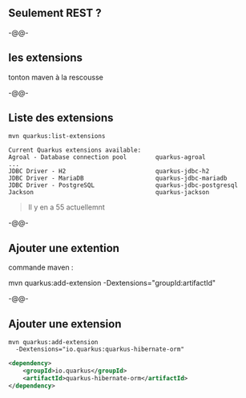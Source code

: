 ## Seulement REST ?

-@@-

## les extensions

tonton maven à la rescousse

-@@-

## Liste des extensions

```shell
mvn quarkus:list-extensions
```
```
Current Quarkus extensions available:
Agroal - Database connection pool        quarkus-agroal
...
JDBC Driver - H2                         quarkus-jdbc-h2
JDBC Driver - MariaDB                    quarkus-jdbc-mariadb
JDBC Driver - PostgreSQL                 quarkus-jdbc-postgresql
Jackson                                  quarkus-jackson
```
<!-- .element class="fragment" -->

> Il y en a 55 actuellemnt<!-- .element class="fragment" -->

-@@-

## Ajouter une extention

commande maven : 

mvn quarkus:add-extension
-Dextensions="groupId:artifactId"

-@@-

## Ajouter une extension

```shell
mvn quarkus:add-extension 
  -Dextensions="io.quarkus:quarkus-hibernate-orm"
```

```xml
<dependency>
    <groupId>io.quarkus</groupId>
    <artifactId>quarkus-hibernate-orm</artifactId>
</dependency>
```
